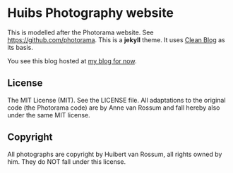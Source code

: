 # Huibs Photography website

This is modelled after the Photorama website. See <https://github.com/photorama>. This is a **jekyll** theme. It uses 
[Clean Blog](https://github.com/BlackrockDigital/startbootstrap-clean-blog-jekyll "Clean Blog") as its basis.

You see this blog hosted at [my blog for now](https://www.annevanrossum.com/huibert-photography/).

## License

The MIT License (MIT). See the LICENSE file. All adaptations to the original code (the Photorama code) are by 
Anne van Rossum and fall hereby also under the same MIT license.

## Copyright

All photographs are copyright by Huibert van Rossum, all rights owned by him. They do NOT fall under this license.
